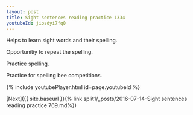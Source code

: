 ```yaml
---
layout: post
title: Sight sentences reading practice 1334
youtubeId: jiosdyi7fq0
---
```

 
 
Helps to learn sight words and their spelling.

Opportunitiy to repeat the spelling. 

Practice spelling. 
 
Practice for spelling bee competitions. 
 
{% include youtubePlayer.html id=page.youtubeId %}
 
 

[Next]({{ site.baseurl }}{% link  split1/_posts/2016-07-14-Sight sentences reading practice 769.md%})
 
